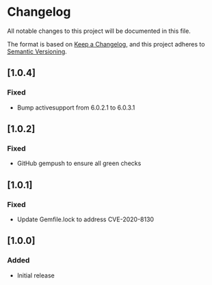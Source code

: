 # Changelog
All notable changes to this project will be documented in this file.

The format is based on [Keep a Changelog](https://keepachangelog.com/en/1.0.0/),
and this project adheres to [Semantic
Versioning](https://semver.org/spec/v2.0.0.html).

## [1.0.4]
### Fixed
- Bump activesupport from 6.0.2.1 to 6.0.3.1

## [1.0.2]
### Fixed
- GitHub gempush to ensure all green checks

## [1.0.1]
### Fixed
- Update Gemfile.lock to address CVE-2020-8130

## [1.0.0]
### Added
- Initial release
